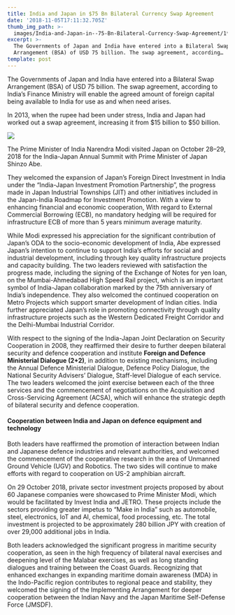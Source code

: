 ```yaml
---
title: India and Japan in $75 Bn Bilateral Currency Swap Agreement
date: '2018-11-05T17:11:32.705Z'
thumb_img_path: >-
  images/India-and-Japan-in--75-Bn-Bilateral-Currency-Swap-Agreement/1*kj4_KiiCr4QrwvyiON2zRg.jpeg
excerpt: >-
  The Governments of Japan and India have entered into a Bilateral Swap
  Arrangement (BSA) of USD 75 billion. The swap agreement, according…
template: post
---
```

The Governments of Japan and India have entered into a Bilateral Swap Arrangement (BSA) of USD 75 billion. The swap agreement, according to India’s Finance Ministry will enable the agreed amount of foreign capital being available to India for use as and when need arises.

In 2013, when the rupee had been under stress, India and Japan had worked out a swap agreement, increasing it from $15 billion to $50 billion.

![](/images/India-and-Japan-in--75-Bn-Bilateral-Currency-Swap-Agreement/1*kj4_KiiCr4QrwvyiON2zRg.jpeg)

The Prime Minister of India Narendra Modi visited Japan on October 28–29, 2018 for the India-Japan Annual Summit with Prime Minister of Japan Shinzo Abe.

They welcomed the expansion of Japan’s Foreign Direct Investment in India under the “India-Japan Investment Promotion Partnership”, the progress made in Japan Industrial Townships (JIT) and other initiatives included in the Japan-India Roadmap for Investment Promotion. With a view to enhancing financial and economic cooperation, With regard to External Commercial Borrowing (ECB), no mandatory hedging will be required for infrastructure ECB of more than 5 years minimum average maturity.

While Modi expressed his appreciation for the significant contribution of Japan’s ODA to the socio-economic development of India, Abe expressed Japan’s intention to continue to support India’s efforts for social and industrial development, including through key quality infrastructure projects and capacity building. The two leaders reviewed with satisfaction the progress made, including the signing of the Exchange of Notes for yen loan, on the Mumbai-Ahmedabad High Speed Rail project, which is an important symbol of India-Japan collaboration marked by the 75th anniversary of India’s independence. They also welcomed the continued cooperation on Metro Projects which support smarter development of Indian cities. India further appreciated Japan’s role in promoting connectivity through quality infrastructure projects such as the Western Dedicated Freight Corridor and the Delhi-Mumbai Industrial Corridor.

With respect to the signing of the India-Japan Joint Declaration on Security Cooperation in 2008, they reaffirmed their desire to further deepen bilateral security and defence cooperation and institute **Foreign and Defence Ministerial Dialogue (2+2)**, in addition to existing mechanisms, including the Annual Defence Ministerial Dialogue, Defence Policy Dialogue, the National Security Advisers’ Dialogue, Staff-level Dialogue of each service. The two leaders welcomed the joint exercise between each of the three services and the commencement of negotiations on the Acquisition and Cross-Servicing Agreement (ACSA), which will enhance the strategic depth of bilateral security and defence cooperation.

#### Cooperation between India and Japan on defence equipment and technology

Both leaders have reaffirmed the promotion of interaction between Indian and Japanese defence industries and relevant authorities, and welcomed the commencement of the cooperative research in the area of Unmanned Ground Vehicle (UGV) and Robotics. The two sides will continue to make efforts with regard to cooperation on US-2 amphibian aircraft.

On 29 October 2018, private sector investment projects proposed by about 60 Japanese companies were showcased to Prime Minister Modi, which would be facilitated by Invest India and JETRO. These projects include the sectors providing greater impetus to “Make in India” such as automobile, steel, electronics, IoT and AI, chemical, food processing, etc. The total investment is projected to be approximately 280 billion JPY with creation of over 29,000 additional jobs in India.

Both leaders acknowledged the significant progress in maritime security cooperation, as seen in the high frequency of bilateral naval exercises and deepening level of the Malabar exercises, as well as long standing dialogues and training between the Coast Guards. Recognizing that enhanced exchanges in expanding maritime domain awareness (MDA) in the Indo-Pacific region contributes to regional peace and stability, they welcomed the signing of the Implementing Arrangement for deeper cooperation between the Indian Navy and the Japan Maritime Self-Defense Force (JMSDF).
